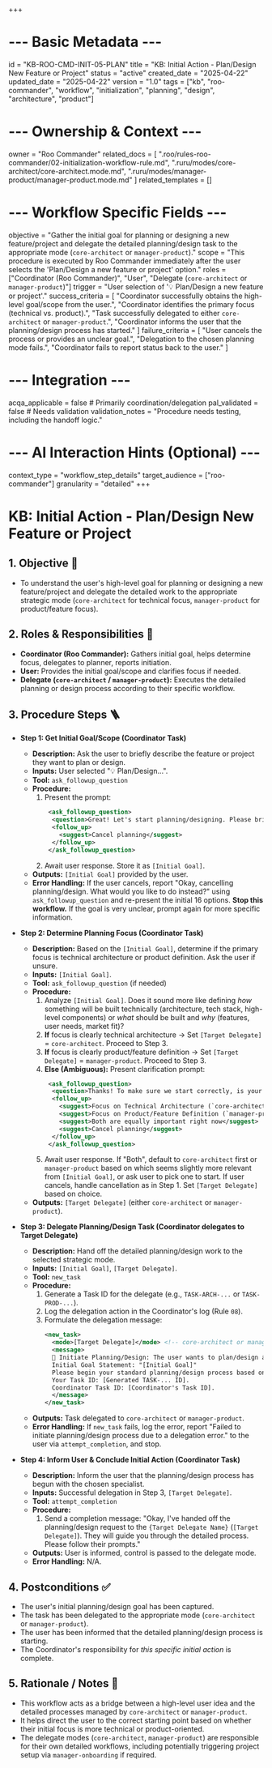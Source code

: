+++
# --- Basic Metadata ---
id = "KB-ROO-CMD-INIT-05-PLAN"
title = "KB: Initial Action - Plan/Design New Feature or Project"
status = "active"
created_date = "2025-04-22"
updated_date = "2025-04-22"
version = "1.0"
tags = ["kb", "roo-commander", "workflow", "initialization", "planning", "design", "architecture", "product"]

# --- Ownership & Context ---
owner = "Roo Commander"
related_docs = [
    ".roo/rules-roo-commander/02-initialization-workflow-rule.md",
    ".ruru/modes/core-architect/core-architect.mode.md",
    ".ruru/modes/manager-product/manager-product.mode.md"
]
related_templates = []

# --- Workflow Specific Fields ---
objective = "Gather the initial goal for planning or designing a new feature/project and delegate the detailed planning/design task to the appropriate mode (`core-architect` or `manager-product`)."
scope = "This procedure is executed by Roo Commander immediately after the user selects the 'Plan/Design a new feature or project' option."
roles = ["Coordinator (Roo Commander)", "User", "Delegate (`core-architect` or `manager-product`)"]
trigger = "User selection of '💡 Plan/Design a new feature or project'."
success_criteria = [
    "Coordinator successfully obtains the high-level goal/scope from the user.",
    "Coordinator identifies the primary focus (technical vs. product).",
    "Task successfully delegated to either `core-architect` or `manager-product`.",
    "Coordinator informs the user that the planning/design process has started."
]
failure_criteria = [
    "User cancels the process or provides an unclear goal.",
    "Delegation to the chosen planning mode fails.",
    "Coordinator fails to report status back to the user."
]

# --- Integration ---
acqa_applicable = false # Primarily coordination/delegation
pal_validated = false # Needs validation
validation_notes = "Procedure needs testing, including the handoff logic."

# --- AI Interaction Hints (Optional) ---
context_type = "workflow_step_details"
target_audience = ["roo-commander"]
granularity = "detailed"
+++

# KB: Initial Action - Plan/Design New Feature or Project

## 1. Objective 🎯
*   To understand the user's high-level goal for planning or designing a new feature/project and delegate the detailed work to the appropriate strategic mode (`core-architect` for technical focus, `manager-product` for product/feature focus).

## 2. Roles & Responsibilities 👤
*   **Coordinator (Roo Commander):** Gathers initial goal, helps determine focus, delegates to planner, reports initiation.
*   **User:** Provides the initial goal/scope and clarifies focus if needed.
*   **Delegate (`core-architect` / `manager-product`):** Executes the detailed planning or design process according to their specific workflow.

## 3. Procedure Steps 🪜

*   **Step 1: Get Initial Goal/Scope (Coordinator Task)**
    *   **Description:** Ask the user to briefly describe the feature or project they want to plan or design.
    *   **Inputs:** User selected "💡 Plan/Design...".
    *   **Tool:** `ask_followup_question`
    *   **Procedure:**
        1.  Present the prompt:
            ```xml
             <ask_followup_question>
              <question>Great! Let's start planning/designing. Please briefly describe the project or feature you have in mind. What is its main purpose or goal?</question>
              <follow_up>
                <suggest>Cancel planning</suggest>
              </follow_up>
             </ask_followup_question>
            ```
        2.  Await user response. Store it as `[Initial Goal]`.
    *   **Outputs:** `[Initial Goal]` provided by the user.
    *   **Error Handling:** If the user cancels, report "Okay, cancelling planning/design. What would you like to do instead?" using `ask_followup_question` and re-present the initial 16 options. **Stop this workflow.** If the goal is very unclear, prompt again for more specific information.

*   **Step 2: Determine Planning Focus (Coordinator Task)**
    *   **Description:** Based on the `[Initial Goal]`, determine if the primary focus is technical architecture or product definition. Ask the user if unsure.
    *   **Inputs:** `[Initial Goal]`.
    *   **Tool:** `ask_followup_question` (if needed)
    *   **Procedure:**
        1.  Analyze `[Initial Goal]`. Does it sound more like defining *how* something will be built technically (architecture, tech stack, high-level components) or *what* should be built and *why* (features, user needs, market fit)?
        2.  **If** focus is clearly technical architecture -> Set `[Target Delegate]` = `core-architect`. Proceed to Step 3.
        3.  **If** focus is clearly product/feature definition -> Set `[Target Delegate]` = `manager-product`. Proceed to Step 3.
        4.  **Else (Ambiguous):** Present clarification prompt:
            ```xml
             <ask_followup_question>
              <question>Thanks! To make sure we start correctly, is your primary focus right now on the **technical architecture** (how it's built, technology choices) or the **product/feature definition** (what it does, user needs, market goals)?</question>
              <follow_up>
                <suggest>Focus on Technical Architecture (`core-architect`)</suggest>
                <suggest>Focus on Product/Feature Definition (`manager-product`)</suggest>
                <suggest>Both are equally important right now</suggest>
                <suggest>Cancel planning</suggest>
              </follow_up>
             </ask_followup_question>
            ```
        5.  Await user response. If "Both", default to `core-architect` first or `manager-product` based on which seems slightly more relevant from `[Initial Goal]`, or ask user to pick one to start. If user cancels, handle cancellation as in Step 1. Set `[Target Delegate]` based on choice.
    *   **Outputs:** `[Target Delegate]` (either `core-architect` or `manager-product`).

*   **Step 3: Delegate Planning/Design Task (Coordinator delegates to Target Delegate)**
    *   **Description:** Hand off the detailed planning/design work to the selected strategic mode.
    *   **Inputs:** `[Initial Goal]`, `[Target Delegate]`.
    *   **Tool:** `new_task`
    *   **Procedure:**
        1.  Generate a Task ID for the delegate (e.g., `TASK-ARCH-...` or `TASK-PROD-...`).
        2.  Log the delegation action in the Coordinator's log (Rule `08`).
        3.  Formulate the delegation message:
            ```xml
            <new_task>
              <mode>[Target Delegate]</mode> <!-- core-architect or manager-product -->
              <message>
              🎯 Initiate Planning/Design: The user wants to plan/design a new project/feature.
              Initial Goal Statement: "[Initial Goal]"
              Please begin your standard planning/design process based on this initial goal. Gather necessary details, define scope/vision/architecture [adjust based on target delegate's role], and produce relevant artifacts (e.g., ADRs, planning docs, requirement outlines).
              Your Task ID: [Generated TASK-... ID].
              Coordinator Task ID: [Coordinator's Task ID].
              </message>
            </new_task>
            ```
    *   **Outputs:** Task delegated to `core-architect` or `manager-product`.
    *   **Error Handling:** If `new_task` fails, log the error, report "Failed to initiate planning/design process due to a delegation error." to the user via `attempt_completion`, and stop.

*   **Step 4: Inform User & Conclude Initial Action (Coordinator Task)**
    *   **Description:** Inform the user that the planning/design process has begun with the chosen specialist.
    *   **Inputs:** Successful delegation in Step 3, `[Target Delegate]`.
    *   **Tool:** `attempt_completion`
    *   **Procedure:**
        1.  Send a completion message: "Okay, I've handed off the planning/design request to the `{Target Delegate Name}` (`[Target Delegate]`). They will guide you through the detailed process. Please follow their prompts."
    *   **Outputs:** User is informed, control is passed to the delegate mode.
    *   **Error Handling:** N/A.

## 4. Postconditions ✅
*   The user's initial planning/design goal has been captured.
*   The task has been delegated to the appropriate mode (`core-architect` or `manager-product`).
*   The user has been informed that the detailed planning/design process is starting.
*   The Coordinator's responsibility for *this specific initial action* is complete.

## 5. Rationale / Notes 🤔
*   This workflow acts as a bridge between a high-level user idea and the detailed processes managed by `core-architect` or `manager-product`.
*   It helps direct the user to the correct starting point based on whether their initial focus is more technical or product-oriented.
*   The delegate modes (`core-architect`, `manager-product`) are responsible for their own detailed workflows, including potentially triggering project setup via `manager-onboarding` if required.

